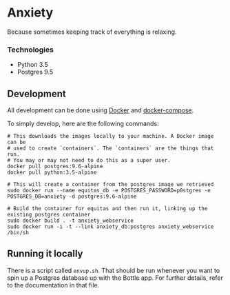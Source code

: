 # Anxiety

Because sometimes keeping track of everything is relaxing.


### Technologies

- Python 3.5
- Postgres 9.5


## Development

All development can be done using [Docker](https://www.docker.com/) and
[docker-compose](https://docs.docker.com/compose/).

To simply develop, here are the following commands:

    # This downloads the images locally to your machine. A Docker image can be
    # used to create `containers`. The `containers` are the things that run.
    # You may or may not need to do this as a super user.
    docker pull postgres:9.6-alpine
    docker pull python:3.5-alpine

    # This will create a container from the postgres image we retrieved
    sudo docker run --name equitas_db -e POSTGRES_PASSWORD=p0stgres -e POSTGRES_DB=anxiety -d postgres:9.6-alpine

    # Build the container for equitas and then run it, linking up the existing postgres container
    sudo docker build . -t anxiety_webservice
    sudo docker run -i -t --link anxiety_db:postgres anxiety_webservice /bin/sh


## Running it locally

There is a script called `envup.sh`. That should be run whenever you want to
spin up a Postgres database up with the Bottle app. For further details, refer
to the documentation in that file.
